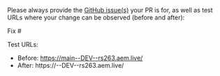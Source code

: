 Please always provide the [GitHub issue(s)](../issues) your PR is for, as well as test URLs where your change can be observed (before and after):

Fix #<gh-issue-id>

Test URLs:
- Before: https://main--DEV--rs263.aem.live/
- After: https://<branch>--DEV--rs263.aem.live/
